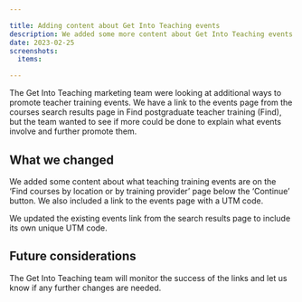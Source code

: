 ```yaml
---

title: Adding content about Get Into Teaching events
description: We added some more content about Get Into Teaching events and updated the campaign links
date: 2023-02-25
screenshots:
  items:

---
```


The Get Into Teaching marketing team were looking at additional ways to promote teacher training events. We have a link to the events page from the courses search results page in Find postgraduate teacher training (Find), but the team wanted to see if more could be done to explain what events involve and further promote them.

## What we changed

We added some content about what teaching training events are on the ‘Find courses by location or by training provider’ page below the ‘Continue’ button. We also included a link to the events page with a UTM code.

We updated the existing events link from the search results page to include its own unique UTM code.

## Future considerations

The Get Into Teaching team will monitor the success of the links and let us know if any further changes are needed.
